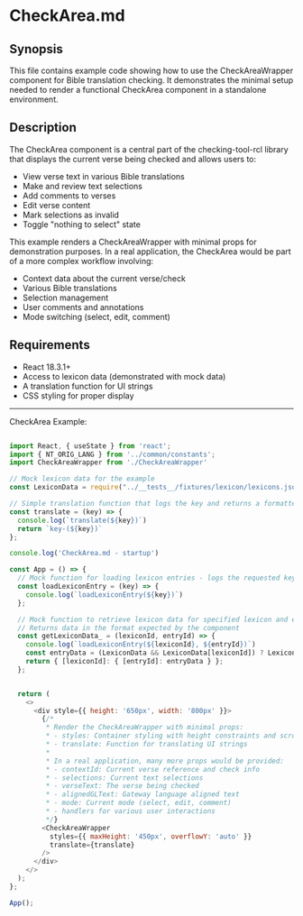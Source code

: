 # CheckArea.md

## Synopsis
This file contains example code showing how to use the CheckAreaWrapper component for Bible translation checking. It demonstrates the minimal setup needed to render a functional CheckArea component in a standalone environment.

## Description
The CheckArea component is a central part of the checking-tool-rcl library that displays the current verse being checked and allows users to:
- View verse text in various Bible translations
- Make and review text selections
- Add comments to verses
- Edit verse content
- Mark selections as invalid
- Toggle "nothing to select" state

This example renders a CheckAreaWrapper with minimal props for demonstration purposes. In a real application, the CheckArea would be part of a more complex workflow involving:
- Context data about the current verse/check
- Various Bible translations
- Selection management
- User comments and annotations
- Mode switching (select, edit, comment)

## Requirements
- React 18.3.1+
- Access to lexicon data (demonstrated with mock data)
- A translation function for UI strings
- CSS styling for proper display

---

CheckArea Example:

```js

import React, { useState } from 'react';
import { NT_ORIG_LANG } from '../common/constants';
import CheckAreaWrapper from './CheckAreaWrapper'

// Mock lexicon data for the example
const LexiconData = require("../__tests__/fixtures/lexicon/lexicons.json");

// Simple translation function that logs the key and returns a formatted string
const translate = (key) => {
  console.log(`translate(${key})`)
  return `key-(${key})`
};

console.log('CheckArea.md - startup')

const App = () => {
  // Mock function for loading lexicon entries - logs the requested key
  const loadLexiconEntry = (key) => {
    console.log(`loadLexiconEntry(${key})`)
  };

  // Mock function to retrieve lexicon data for specified lexicon and entry IDs
  // Returns data in the format expected by the component
  const getLexiconData_ = (lexiconId, entryId) => {
    console.log(`loadLexiconEntry(${lexiconId}, ${entryId})`)
    const entryData = (LexiconData && LexiconData[lexiconId]) ? LexiconData[lexiconId][entryId] : null;
    return { [lexiconId]: { [entryId]: entryData } };
  };


  return (
    <>
      <div style={{ height: '650px', width: '800px' }}>
        {/*
         * Render the CheckAreaWrapper with minimal props:
         * - styles: Container styling with height constraints and scroll behavior
         * - translate: Function for translating UI strings
         *
         * In a real application, many more props would be provided:
         * - contextId: Current verse reference and check info
         * - selections: Current text selections
         * - verseText: The verse being checked
         * - alignedGLText: Gateway language aligned text
         * - mode: Current mode (select, edit, comment)
         * - handlers for various user interactions
         */}
        <CheckAreaWrapper
          styles={{ maxHeight: '450px', overflowY: 'auto' }}
          translate={translate}
        />
      </div>
    </>
  );
};

App();
```

